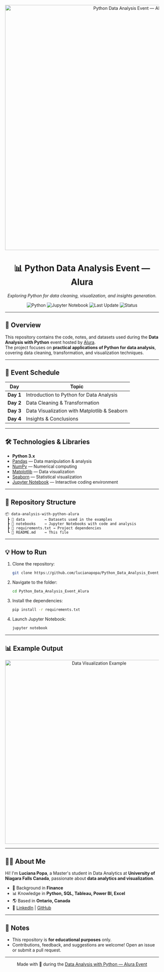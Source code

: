 <!-- Banner -->
<p align="center">
  <img src="LINK_DIRETO_DA_IMAGEM" alt="Python Data Analysis Event — Alura" width="800">
</p>

<h1 align="center">📊 Python Data Analysis Event — Alura</h1>

<p align="center">
  <em>Exploring Python for data cleaning, visualization, and insights generation.</em>
</p>

<!-- Badges -->
<p align="center">
  <img src="https://img.shields.io/badge/Python-3.x-blue?logo=python&logoColor=white" alt="Python">
  <img src="https://img.shields.io/badge/Jupyter-Notebook-orange?logo=jupyter&logoColor=white" alt="Jupyter Notebook">
  <img src="https://img.shields.io/github/last-commit/your-username/data-analysis-with-python-alura?color=green&label=Last%20Update" alt="Last Update">
  <img src="https://img.shields.io/badge/Status-In%20Progress-yellow" alt="Status">
</p>

---

## 🚀 Overview
This repository contains the code, notes, and datasets used during the **Data Analysis with Python** event hosted by [Alura](https://www.alura.com.br/).  
The project focuses on **practical applications of Python for data analysis**, covering data cleaning, transformation, and visualization techniques.

---

## 📅 Event Schedule
| Day | Topic |
|-----|-------|
| **Day 1** | Introduction to Python for Data Analysis |
| **Day 2** | Data Cleaning & Transformation |
| **Day 3** | Data Visualization with Matplotlib & Seaborn |
| **Day 4** | Insights & Conclusions |

---

## 🛠 Technologies & Libraries
- **Python 3.x**
- [Pandas](https://pandas.pydata.org/) — Data manipulation & analysis
- [NumPy](https://numpy.org/) — Numerical computing
- [Matplotlib](https://matplotlib.org/) — Data visualization
- [Seaborn](https://seaborn.pydata.org/) — Statistical visualization
- [Jupyter Notebook](https://jupyter.org/) — Interactive coding environment

---

## 📂 Repository Structure
```
📦 data-analysis-with-python-alura
 ┣ 📁 data         → Datasets used in the examples
 ┣ 📁 notebooks    → Jupyter Notebooks with code and analysis
 ┣ 📄 requirements.txt → Project dependencies
 ┗ 📄 README.md    → This file
```

---

## 💡 How to Run
1. Clone the repository:
   ```bash
   git clone https://github.com/lucianapopa/Python_Data_Analysis_Event_Alura.git
   ```
2. Navigate to the folder:
   ```bash
   cd Python_Data_Analysis_Event_Alura
   ```
3. Install the dependencies:
   ```bash
   pip install -r requirements.txt
   ```
4. Launch Jupyter Notebook:
   ```bash
   jupyter notebook
   ```

---

## 📊 Example Output
<p align="center">
  <img src="https://i.imgur.com/tgpOvlM.png" alt="Data Visualization Example" width="600">
</p>

---

## 👩‍💻 About Me
Hi! I'm **Luciana Popa**, a Master's student in Data Analytics at **University of Niagara Falls Canada**, passionate about **data analytics and visualization**.  
- 💼 Background in **Finance**
- 📊 Knowledge in **Python, SQL, Tableau, Power BI, Excel**  
- 🌎 Based in **Ontario, Canada**  
- 🔗 [LinkedIn](https://www.linkedin.com/in/luciana-popa/) | [GitHub](https://github.com/lucianapopa)

---

## 📌 Notes
- This repository is **for educational purposes** only.
- Contributions, feedback, and suggestions are welcome! Open an issue or submit a pull request.

---

<p align="center">
  Made with 💙 during the <a href="https://guiadeti.com.br/noticias/evento-de-analise-de-dados-com-python-gratuito-da-alura/">Data Analysis with Python — Alura Event</a>
</p>
